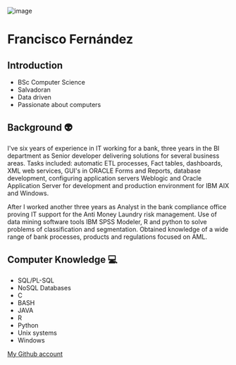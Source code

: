 ![image](https://user-images.githubusercontent.com/57571608/72284115-81b2b180-3640-11ea-9d41-b49cd84cc071.png)
# Francisco Fernández


## Introduction


* BSc Computer Science
* Salvadoran
* Data driven
* Passionate about computers


## Background :alien:


   I've six years of experience in IT working for a bank, three years in the BI department as Senior developer delivering solutions for several business areas. Tasks included: automatic ETL processes, Fact tables, dashboards, XML web services, GUI's in ORACLE Forms and Reports, database development, configuring application servers Weblogic and Oracle Application Server for development and production environment for IBM AIX and Windows.  


   After I worked another three years as Analyst in the bank compliance office proving IT support for the Anti Money Laundry risk management. Use of data mining software tools IBM SPSS Modeler, R and python to solve problems of classification and segmentation. Obtained knowledge of a wide range of bank processes, products and regulations focused on AML.


## Computer Knowledge :computer:


* SQL/PL-SQL
* NoSQL Databases
* C
* BASH
* JAVA
* R
* Python
* Unix systems
* Windows


[My Github account](https://www.github.com/ferrycosv "Francisco's Github")
